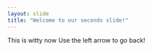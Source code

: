 ```yaml
---
layout: slide
title: "Welcome to our seconds slide!"
---
```

This is witty now
Use the left arrow to go back!
